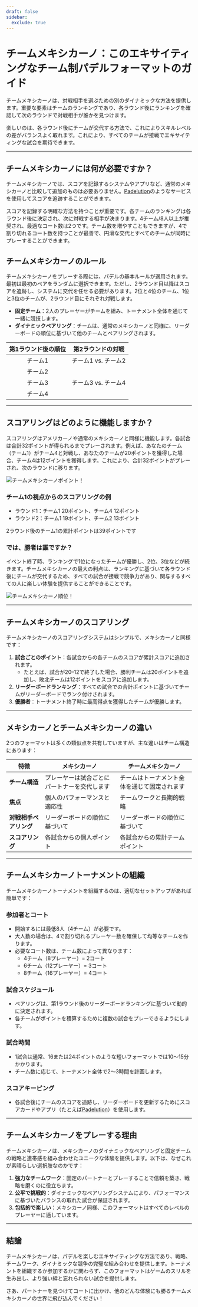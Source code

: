 ```yaml
---
draft: false
sidebar:
  exclude: true
---
```

# チームメキシカーノ：このエキサイティングなチーム制パデルフォーマットのガイド

チームメキシカーノは、対戦相手を選ぶための別のダイナミックな方法を提供します。重要な要素はチームのランキングであり、各ラウンド後にランキングを確認して次のラウンドで対戦相手が誰かを見つけます。

楽しいのは、各ラウンド後にチームが交代する方法で、これによりスキルレベルの差がバランスよく取れます。これにより、すべてのチームが接戦でエキサイティングな試合を期待できます。

---

## チームメキシカーノには何が必要ですか？

チームメキシカーノでは、スコアを記録するシステムやアプリなど、通常のメキシカーノと比較して追加のものは必要ありません。[Padelution](https://www.padelution.com/americano)のようなサービスを使用してスコアを追跡することができます。

スコアを記録する明確な方法を持つことが重要です。各チームのランキングは各ラウンド後に決定され、次に対戦する相手が決まります。4チーム/8人以上が推奨され、最適なコート数は2つです。チーム数を増やすこともできますが、4で割り切れるコート数を持つことが最善で、円滑な交代とすべてのチームが同時にプレーすることができます。

## チームメキシカーノのルール

チームメキシカーノをプレーする際には、パデルの基本ルールが適用されます。最初は最初のペアをランダムに選択できます。ただし、2ラウンド目以降はスコアを追跡し、システムに交代を任せる必要があります。2位と4位のチーム、1位と3位のチームが、2ラウンド目にそれぞれ対戦します。

- **固定チーム**：2人のプレーヤーがチームを組み、トーナメント全体を通じて一緒に競技します。
- **ダイナミックペアリング**：チームは、通常のメキシカーノと同様に、リーダーボードの順位に基づいて他のチームとペアリングされます。

| 第1ラウンド後の順位 | 第2ラウンドの対戦 |
|:-------------------:|:-----------------:|
|       チーム1       | チーム1 vs. チーム2 |
|       チーム2       |                   |
|       チーム3       | チーム3 vs. チーム4 |
|       チーム4       |                   |

---

## スコアリングはどのように機能しますか？

スコアリングはアメリカーノや通常のメキシカーノと同様に機能します。各試合は合計32ポイントが得られるまでプレーされます。例えば、あなたのチーム（チーム1）がチーム4と対戦し、あなたのチームが20ポイントを獲得した場合、チーム4は12ポイントを獲得します。これにより、合計32ポイントがプレーされ、次のラウンドに移ります。

![チームメキシカーノポイント！](/ja/images/team-mexicano-scores.png "チームメキシカーノポイント！")

### チーム1の視点からのスコアリングの例
- ラウンド1：チーム1 20ポイント、チーム4 12ポイント
- ラウンド2：チーム1 19ポイント、チーム2 13ポイント

2ラウンド後のチーム1の累計ポイントは39ポイントです

### では、勝者は誰ですか？
イベント終了時、ランキングで1位になったチームが優勝し、2位、3位などが続きます。チームメキシカーノの最大の利点は、ランキングに基づいて各ラウンド後にチームが交代するため、すべての試合が接戦で競争力があり、関与するすべての人に楽しい体験を提供することができることです。

![チームメキシカーノ順位！](/ja/images/team-mexicano-standing.png "チームメキシカーノ順位！")

---

## チームメキシカーノのスコアリング

チームメキシカーノのスコアリングシステムはシンプルで、メキシカーノと同様です：

1. **試合ごとのポイント**：各試合からの各チームのスコアが累計スコアに追加されます。
   - たとえば、試合が20–12で終了した場合、勝利チームは20ポイントを追加し、敗北チームは12ポイントをスコアに追加します。
2. **リーダーボードランキング**：すべての試合での合計ポイントに基づいてチームがリーダーボードでランク付けされます。
3. **優勝者**：トーナメント終了時に最高得点を獲得したチームが優勝します。

---

## メキシカーノとチームメキシカーノの違い

2つのフォーマットは多くの類似点を共有していますが、主な違いはチーム構造にあります：

| **特徴**         | **メキシカーノ**                                | **チームメキシカーノ**                            |
|------------------|-------------------------------------------------|---------------------------------------------------|
| **チーム構造**    | プレーヤーは試合ごとにパートナーを交代します    | チームはトーナメント全体を通じて固定されます        |
| **焦点**         | 個人のパフォーマンスと適応性                     | チームワークと長期的戦略                           |
| **対戦相手ペアリング** | リーダーボードの順位に基づいて                 | リーダーボードの順位に基づいて                   |
| **スコアリング**  | 各試合からの個人ポイント                        | 各試合からの累計チームポイント                    |

---

## チームメキシカーノトーナメントの組織

チームメキシカーノトーナメントを組織するのは、適切なセットアップがあれば簡単です：

### 参加者とコート
- 開始するには最低8人（4チーム）が必要です。
- 大人数の場合は、4で割り切れるプレーヤー数を確保して均等なチームを作ります。
- 必要なコート数は、チーム数によって異なります：
  - 4チーム（8プレーヤー）= 2コート
  - 6チーム（12プレーヤー）= 3コート
  - 8チーム（16プレーヤー）= 4コート

### 試合スケジュール
- ペアリングは、第1ラウンド後のリーダーボードランキングに基づいて動的に決定されます。
- 各チームがポイントを積算するために複数の試合をプレーできるようにします。

### 試合時間
- 1試合は通常、16または24ポイントのような短いフォーマットでは10〜15分かかります。
- チーム数に応じて、トーナメント全体で2〜3時間を計画します。

### スコアキーピング
- 各試合後にチームのスコアを追跡し、リーダーボードを更新するためにスコアカードやアプリ（たとえば[Padelution](https://www.padelution.com/americano)）を使用します。

---

## チームメキシカーノをプレーする理由

チームメキシカーノは、メキシカーノのダイナミックなペアリングと固定チームの戦略と連帯感を組み合わせたユニークな体験を提供します。以下は、なぜこれが素晴らしい選択肢なのかです：

1. **強力なチームワーク**：固定のパートナーとプレーすることで信頼を築き、戦略を磨くのに役立ちます。
2. **公平で挑戦的**：ダイナミックなペアリングシステムにより、パフォーマンスに基づいたバランスの取れた試合が保証されます。
3. **包括的で楽しい**：メキシカーノ同様、このフォーマットはすべてのレベルのプレーヤーに適しています。

---

## 結論

チームメキシカーノは、パデルを楽しむエキサイティングな方法であり、戦略、チームワーク、ダイナミックな競争の完璧な組み合わせを提供します。トーナメントを組織するか参加するかに関わらず、このフォーマットはゲームのスリルを生み出し、より強い絆と忘れられない試合を提供します。

さあ、パートナーを見つけてコートに出かけ、他のどんな体験にも勝るチームメキシカーノの世界に飛び込んでください！